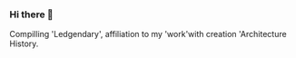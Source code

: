 ### Hi there 👋

<!--
**Apostles1/Apostles1** is a ✨ _special_ ✨ repository because its `README.md` (this file) appears on your GitHub profile.

Here are some ideas to get you started:Looking to stage my project through website. let us now employ the feel of our intuition. 

- 🔭 I’m currently working on ...Empiric creation geneology
- 🌱 I’m currently learning ...Implimentation of project and creation geneology for profit.
- 👯 I’m looking to collaborate on ...'authentic', empiric creation geneology 'Empire'. 
- 🤔 I’m looking for help with ...back taxes.
- 💬 Ask me about ...Intuition and layout with 'Enterprise geneologic policy's.
- 📫 How to reach me: ...
- 😄 Pronouns: ...Creation geneology, 'Pious nation'. 
- ⚡ Fun fact: ...Parrallel New world.[Demographic Infographics by Slidesgo [Autosaved] [Autosaved].pptx](https://github.com/Apostles1/Apostles1/files/9738067/Demographic.Infographics.by.Slidesgo.Autosaved.Autosaved.pptx)
 
-->
Compilling 'Ledgendary', affiliation to my 'work'with creation 'Architecture History. 
